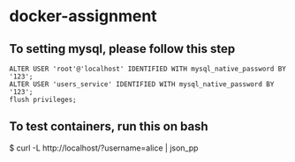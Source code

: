 # docker-assignment
## To setting mysql, please follow this step
```
ALTER USER 'root'@'localhost' IDENTIFIED WITH mysql_native_password BY '123';
ALTER USER 'users_service' IDENTIFIED WITH mysql_native_password BY '123';
flush privileges;
```

## To test containers, run this on bash

$ curl -L http://localhost/?username=alice | json_pp
